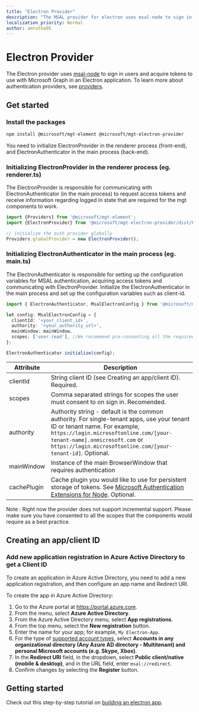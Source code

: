 ```yaml
---
title: "Electron Provider"
description: "The MSAL provider for electron uses msal-node to sign in users and acquire tokens to use with the Microsoft Graph"
localization_priority: Normal
author: amrutha95
---
```

# Electron Provider

The Electron provider uses [msal-node](https://github.com/AzureAD/microsoft-authentication-library-for-js/tree/dev/lib/msal-node) to sign in users and acquire tokens to use with Microsoft Graph in an Electron application.
To learn more about authentication providers, see [providers](./providers.md).

## Get started
### Install the packages

```bash
npm install @microsoft/mgt-element @microsoft/mgt-electron-provider
```
You need to initialize ElectronProvider in the renderer process (front-end), and ElectronAuthenticator in the main process (back-end).


### Initializing ElectronProvider in the renderer process (eg. renderer.ts)

The ElectronProvider is responsible for communicating with ElectronAuthenticator (in the main process) to request access tokens and receive information regarding logged in state that are required for the mgt components to work. 

```ts
import {Providers} from '@microsoft/mgt-element';
import {ElectronProvider} from '@microsoft/mgt-electron-provider/dist/Provider';

// initialize the auth provider globally
Providers.globalProvider = new ElectronProvider();
```

### Initializing ElectronAuthenticator in the main process (eg. main.ts)

The ElectronAuthenticator is responsible for setting up the configuration variables for MSAL authentication, acquiring access tokens and communicating with ElectronProvider.
Initialize the ElectronAuthenticator in the main process and set up the configuration variables such as client-id.

```ts
import { ElectronAuthenticator, MsalElectronConfig } from '@microsoft/mgt-electron-provider/dist/Authenticator'; 

let config: MsalElectronConfig = {
  clientId: '<your_client_id>',
  authority: '<your_authority_url>', 
  mainWindow: mainWindow, 
  scopes: ['user.read'], //We recommend pre-consenting all the required scopes on the Azure portal
};

ElectronAuthenticator.initialize(config);
```
 
| Attribute    | Description                                                                                                                                                                                                                                                           |
|--------------|-----------------------------------------------------------------------------------------------------------------------------------------------------------------------------------------------------------------------------------------------------------------------|
| clientId    | String client ID (see Creating an app/client ID). Required.                                                                                                                                                                                                           |                                                                                                                                                                               |
| scopes       | Comma separated strings for scopes the user must consent to on sign in. Recomended.                                                                                                                                                                                     |
| authority    | Authority string - default is the common authority. For single-tenant apps, use your tenant ID or tenant name. For example, `https://login.microsoftonline.com/[your-tenant-name].onmicrosoft.com` or `https://login.microsoftonline.com/[your-tenant-id]`. Optional. |                                                                                                                                                                                          |
| mainWindow  | Instance of the main BrowserWindow that requires authentication|
| cachePlugin | Cache plugin you would like to use for persistent storage of tokens. See [Microsoft Authentication Extensions for Node](https://github.com/AzureAD/microsoft-authentication-library-for-js/tree/dev/extensions/msal-node-extensions). Optional. | 

Note : Right now the provider does not support incremental support. Please make sure you have consented to all the scopes that the components would require as a best practice.
    
## Creating an app/client ID

### Add new application registration in Azure Active Directory to get a Client ID

To create an application in Azure Active Directory, you need to add a new application registration, and then configure an app name and Redirect URI.

To create the app in Azure Active Directory:

1. Go to the Azure portal at https://portal.azure.com.
1. From the menu, select **Azure Active Directory**.
1. From the Azure Active Directory menu, select **App registrations**.
1. From the top menu, select the **New registration** button.
1. Enter the name for your app; for example, `My Electron-App`.
1. For the type of [supported account types](/azure/active-directory/develop/single-and-multi-tenant-apps#who-can-sign-in-to-your-app), select **Accounts in any organizational directory (Any Azure AD directory - Multitenant) and personal Microsoft accounts (e.g. Skype, Xbox)**.
1. In the **Redirect URI** field, in the dropdown, select **Public client/native (mobile & desktop)**, and in the URL field, enter `msal://redirect`.
1. Confirm changes by selecting the **Register** button.

## Getting started
Check out this step-by-step tutorial on [building an electron app](../get-started/build-an-electron-app.md).
